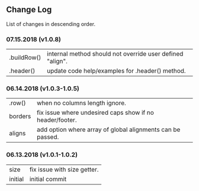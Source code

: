 ## Change Log

List of changes in descending order.

### 07.15.2018 (v1.0.8)

<table>
  <tr><td>.buildRow()</td><td>internal method should not override user defined "align".</td></tr>
  <tr><td>.header()</td><td>update code help/examples for .header() method.</td></tr>
</table>

### 06.14.2018 (v1.0.3-1.0.5)

<table>
  <tr><td>.row()</td><td>when no columns length ignore.</td></tr>
  <tr><td>borders</td><td>fix issue where undesired caps show if no header/footer.</td></tr>
  <tr><td>aligns</td><td>add option where array of global alignments can be passed.</td></tr>
</table>

### 06.13.2018 (v1.0.1-1.0.2)

<table>
  <tr><td>size</td><td>fix issue with size getter.</td></tr>
  <tr><td>initial</td><td>initial commit</td></tr>
</table>